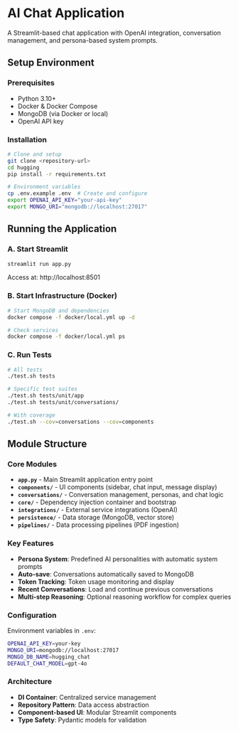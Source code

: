 # AI Chat Application

A Streamlit-based chat application with OpenAI integration, conversation management, and persona-based system prompts.

## Setup Environment

### Prerequisites
- Python 3.10+
- Docker & Docker Compose
- MongoDB (via Docker or local)
- OpenAI API key

### Installation
```bash
# Clone and setup
git clone <repository-url>
cd hugging
pip install -r requirements.txt

# Environment variables
cp .env.example .env  # Create and configure
export OPENAI_API_KEY="your-api-key"
export MONGO_URI="mongodb://localhost:27017"
```

## Running the Application

### A. Start Streamlit
```bash
streamlit run app.py
```
Access at: http://localhost:8501

### B. Start Infrastructure (Docker)
```bash
# Start MongoDB and dependencies
docker compose -f docker/local.yml up -d

# Check services
docker compose -f docker/local.yml ps
```

### C. Run Tests
```bash
# All tests
./test.sh tests

# Specific test suites
./test.sh tests/unit/app
./test.sh tests/unit/conversations/

# With coverage
./test.sh --cov=conversations --cov=components
```

## Module Structure

### Core Modules
- **`app.py`** - Main Streamlit application entry point
- **`components/`** - UI components (sidebar, chat input, message display)
- **`conversations/`** - Conversation management, personas, and chat logic
- **`core/`** - Dependency injection container and bootstrap
- **`integrations/`** - External service integrations (OpenAI)
- **`persistence/`** - Data storage (MongoDB, vector store)
- **`pipelines/`** - Data processing pipelines (PDF ingestion)

### Key Features
- **Persona System**: Predefined AI personalities with automatic system prompts
- **Auto-save**: Conversations automatically saved to MongoDB
- **Token Tracking**: Token usage monitoring and display
- **Recent Conversations**: Load and continue previous conversations
- **Multi-step Reasoning**: Optional reasoning workflow for complex queries

### Configuration
Environment variables in `.env`:
```bash
OPENAI_API_KEY=your-key
MONGO_URI=mongodb://localhost:27017
MONGO_DB_NAME=hugging_chat
DEFAULT_CHAT_MODEL=gpt-4o
```

### Architecture
- **DI Container**: Centralized service management
- **Repository Pattern**: Data access abstraction
- **Component-based UI**: Modular Streamlit components
- **Type Safety**: Pydantic models for validation